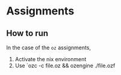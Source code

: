 # Assignments  
## How to run  
In the case of the `oz` assignments,  
1. Activate the nix environment  
2. Use `ozc -c file.oz && ozengine ./file.ozf  
